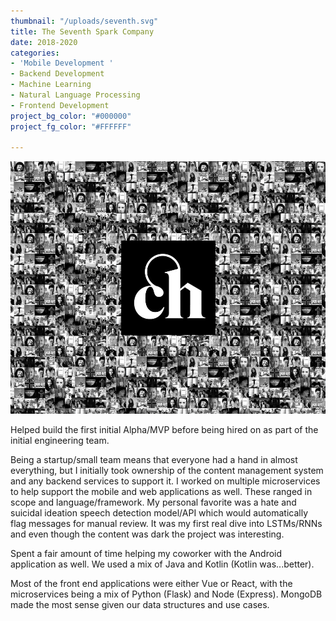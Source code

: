 ```yaml
---
thumbnail: "/uploads/seventh.svg"
title: The Seventh Spark Company
date: 2018-2020
categories:
- 'Mobile Development '
- Backend Development
- Machine Learning
- Natural Language Processing
- Frontend Development
project_bg_color: "#000000"
project_fg_color: "#FFFFFF"

---
```

![](/uploads/web-case-study.jpg)

Helped build the first initial Alpha/MVP before being hired on as part of the initial engineering team. 

Being a startup/small team means that everyone had a hand in almost everything, but I initially took ownership of the content management system and any backend services to support it. I worked on multiple microservices to help support the mobile and web applications as well. These ranged in scope and language/framework. My personal favorite was a hate and suicidal ideation speech detection model/API which would automatically flag messages for manual review. It was my first real dive into LSTMs/RNNs and even though the content was dark the project was interesting. 

Spent a fair amount of time helping my coworker with the Android application as well. We used a mix of Java and Kotlin (Kotlin was...better). 

Most of the front end applications were either Vue or React, with the microservices being a mix of Python (Flask) and Node (Express). MongoDB made the most sense given our data structures and use cases.  
